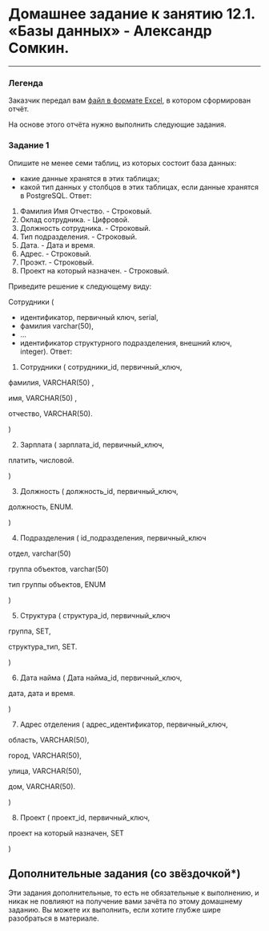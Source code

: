 # Домашнее задание к занятию 12.1. «Базы данных» - Александр Сомкин.

---
### Легенда

Заказчик передал вам [файл в формате Excel](https://github.com/netology-code/sdb-homeworks/blob/main/resources/hw-12-1.xlsx), в котором сформирован отчёт. 

На основе этого отчёта нужно выполнить следующие задания.

### Задание 1

Опишите не менее семи таблиц, из которых состоит база данных:

- какие данные хранятся в этих таблицах;
- какой тип данных у столбцов в этих таблицах, если данные хранятся в PostgreSQL.
Ответ:
1. Фамилия Имя Отчество. - Строковый.
2. Оклад сотрудника. - Цифровой.
3. Должность сотрудника. - Строковый.
4. Тип подразделения. - Строковый.
5. Дата. - Дата и время.
6. Адрес. - Строковый.
7. Проэкт. - Строковый.
8. Проект на который назначен. - Строковый.

Приведите решение к следующему виду:

Сотрудники (

- идентификатор, первичный ключ, serial,
- фамилия varchar(50),
- ...
- идентификатор структурного подразделения, внешний ключ, integer).
Ответ:

1. Сотрудники (
сотрудники_id, первичный_ключ,

фамилия, VARCHAR(50) ,

имя, VARCHAR(50) ,

отчество, VARCHAR(50).

)

2. Зарплата (
зарплата_id, первичный_ключ,

платить, числовой.

)

3. Должность (
должность_id, первичный_ключ,

должность, ENUM.

)

4. Подразделения (
id_подразделения, первичный_ключ

отдел, varchar(50)

группа объектов, varchar(50)

тип группы объектов, ENUM

)

5. Структура (
структура_id, первичный_ключ

группа, SET,

структура_тип, SET.

)

6. Дата найма (
Дата найма_id, первичный_ключ,

дата, дата и время.

)

7. Адрес отделения (
адрес_идентификатор, первичный_ключ,

область, VARCHAR(50),

город, VARCHAR(50),

улица, VARCHAR(50),

дом, VARCHAR(50).

)

8. Проект (
проект_id, первичный_ключ,

проект на который назначен, SET

)

## Дополнительные задания (со звёздочкой*)
Эти задания дополнительные, то есть не обязательные к выполнению, и никак не повлияют на получение вами зачёта по этому домашнему заданию. Вы можете их выполнить, если хотите глубже шире разобраться в материале.
